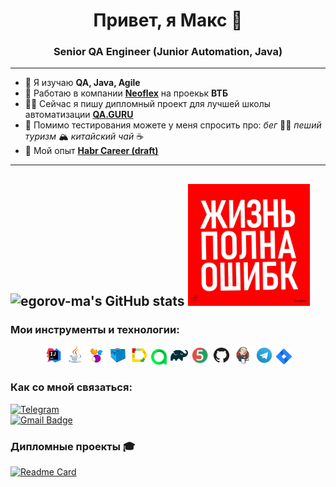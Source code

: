 <h1 align="center">Привет, я Макс 👋</h1>
<h3 align="center">Senior QA Engineer (Junior Automation, Java)</h3>


---
- 🌱 Я изучаю **QA, Java, Agile**
- 💼 Работаю в компании [**Neoflex**](https://www.neoflex.ru/) на проекьк **ВТБ**
- 🧑‍💻 Сейчас я пишу дипломный проект для лучшей школы автоматизации [**QA.GURU**](https://qa.guru/)
- 💬 Помимо тестирования можете у меня спросить про: *бег* 🏃‍♂️ *пеший туризм* 🏔️ *китайский чай* ☕
- 📄 Мой опыт [**Habr Career (draft)**](https://career.habr.com/)
---
![egorov-ma's GitHub stats](https://github-readme-stats.vercel.app/api?username=egorov-ma&show_icons=true&bg_color=00000000)
<img src="media/err.jpg" width="195">
---




### Мои инструменты и технологии:

<p align="center">
<img width="6%" title="IntelliJ IDEA" src="media/logo/Intelij_IDEA.svg">
<img width="6%" title="Java" src="media/logo/Java.svg">
<img width="6%" title="Selenide" src="media/logo/Selenide.svg">
<img width="6%" title="Selenoid" src="media/logo/Selenoid.svg">
<img width="6%" title="Allure Report" src="media/logo/Allure_Report.svg">
<img width="5%" title="Allure TestOps" src="media/logo/AllureTestOps.svg">
<img width="6%" title="Gradle" src="media/logo/Gradle.svg">
<img width="6%" title="JUnit5" src="media/logo/JUnit5.svg">
<img width="6%" title="GitHub" src="media/logo/GitHub.svg">
<img width="6%" title="Jenkins" src="media/logo/Jenkins.svg">
<img width="6%" title="Telegram" src="media/logo/Telegram.svg">
<img width="5%" title="Jira" src="media/logo/Jira.svg">
</p>

### Как со мной связаться:

[![Telegram](https://img.shields.io/badge/@egorovma-26A5E4?style=flat&logo=telegram&logoColor=white)](https://t.me/egorovma)
</a> </br>
<a href="mailto:link@egorovma.ru">
<img src="https://img.shields.io/badge/Yandex-red?style=for-the-badge&logo=yandex&logoColor=white" alt="Gmail Badge"/>
</a>

### Дипломные проекты 🎓

[![Readme Card](https://github-readme-stats.vercel.app/api/pin/?username=egorov-ma&repo=sport-marafon-tests)](https://github.com/egorov-ma/sport-marafon-tests)















